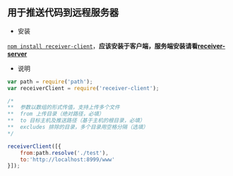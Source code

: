 ## 用于推送代码到远程服务器

- 安装

[`npm install receiver-client`](https://www.npmjs.com/package/receiver-client)，**应该安装于客户端，服务端安装请看[receiver-server](https://github.com/w724883/receiver-server)**

- 说明

```javascript
var path = require('path');
var receiverClient = require('receiver-client');

/*
**	参数以数组的形式传值，支持上传多个文件
**	from 上传目录（绝对路径，必填）
**	to 目标主机及推送路径（基于主机的根目录，必填）
**	excludes 排除的目录，多个目录用空格分隔（选填）
*/

receiverClient([{
	from:path.resolve('./test'),
	to:'http://localhost:8999/www'
}]);

```
